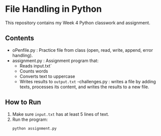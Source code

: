 # File Handling in Python

This repository contains my Week 4 Python classwork and assignment.

## Contents
- oPenfile.py : Practice file from class (open, read, write, append, error handling).  
- assignment.py : Assignment program that:
  - Reads input.txt`
  - Counts words
  - Converts text to uppercase
  - Writes results to `output.txt`
-challenges.py : writes a file by adding texts,  processes its content, and writes the results to a new file.

## How to Run
1. Make sure `input.txt` has at least 5 lines of text.  
2. Run the program:  
   ```bash
   python assignment.py
